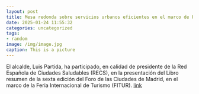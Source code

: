```yaml
---
layout: post
title: Mesa redonda sobre servicios urbanos eficientes en el marco de FITUR
date: 2025-01-24 11:55:32
categories: uncategorized
tags:
- random
image: /img/image.jpg
caption: This is a picture
---
```

El alcalde, Luis Partida, ha participado, en calidad de presidente de la Red Española de Ciudades Saludables (RECS), en la presentación del Libro resumen de la sexta edición del Foro de las Ciudades de Madrid, en el marco de la Feria Internacional de Turismo (FITUR).   [link](https://www.ayto-villacanada.es/noticias/mesa-redonda-sobre-servicios-urbanos-eficientes-en-el-marco-de-fitur/)

